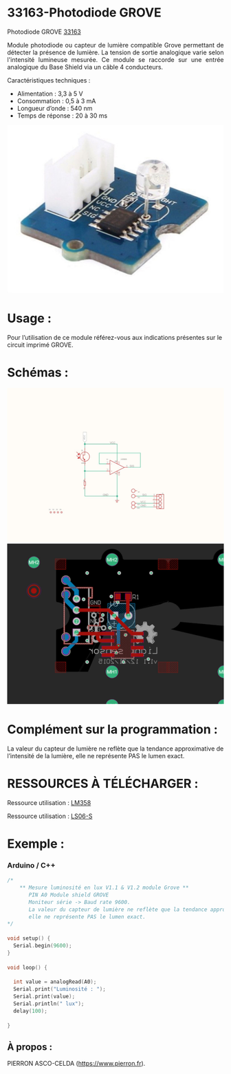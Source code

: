 # 33163-Photodiode GROVE

Photodiode GROVE [33163](https://www.pierron.fr/photodiode-grove.html)

<div style="text-align: justify">Module photodiode ou capteur de lumière compatible Grove permettant de détecter la présence de lumière. La tension de sortie analogique varie selon l'intensité lumineuse mesurée. Ce module se raccorde sur une entrée analogique du Base Shield via un câble 4 conducteurs.</div>

Caractéristiques techniques :
- Alimentation : 3,3 à 5 V
- Consommation : 0,5 à 3 mA
- Longueur d’onde : 540 nm
- Temps de réponse : 20 à 30 ms

![L-33163](/img/L-33163.jpg)

# Usage :
Pour l’utilisation de ce module référez-vous aux indications présentes sur le circuit imprimé GROVE.

# Schémas :

![SCH-33163](/img/SCH-33163.jpg)
![BRD-33163](/img/BRD-33163.jpg)

# Complément sur la programmation :

La valeur du capteur de lumière ne reflète que la tendance approximative de l’intensité de la lumière, elle ne représente PAS le lumen exact.       

# RESSOURCES À TÉLÉCHARGER :

Ressource utilisation : [LM358](https://github.com/pierron-asco-celda/33164-Phototransistor_GROVE/blob/main/src/Datasheet_LM358.pdf)

Ressource utilisation : [LS06-S](https://github.com/pierron-asco-celda/33164-Phototransistor_GROVE/blob/main/src/Datasheet_LS06.pdf)

# Exemple :
### Arduino / C++
```cpp
/*
    ** Mesure luminosité en lux V1.1 & V1.2 module Grove **
       PIN A0 Module shield GROVE
       Moniteur série -> Baud rate 9600.
       La valeur du capteur de lumière ne reflète que la tendance approximative de l’intensité de la lumière, 
       elle ne représente PAS le lumen exact.
*/

void setup() {
  Serial.begin(9600);
}

void loop() {

  int value = analogRead(A0);
  Serial.print("Luminosité : ");
  Serial.print(value);
  Serial.println(" lux");
  delay(100);

}
```
## À propos :

PIERRON ASCO-CELDA (https://www.pierron.fr).